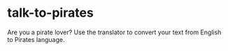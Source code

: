 # talk-to-pirates
  Are you a pirate lover? Use the translator to convert your text from         English to Pirates language.
